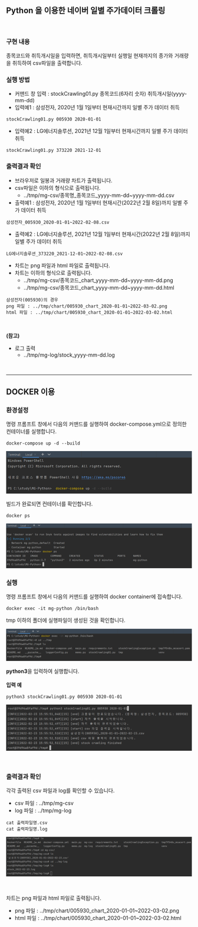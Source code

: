 ## Python 을 이용한 네이버 일별 주가데이터 크롤링

<br>

### 구현 내용
종목코드와 취득개시일을 입력하면, 
취득개시일부터 실행일 현재까지의 종가와 거래량을 취득하여 csv파일을 출력합니다.

### 실행 방법
* 커맨드 창 입력 : stockCrawling01.py 종목코드(6자리 숫자) 취득개시일(yyyy-mm-dd)
* 입력예1 : 삼성전자, 2020년 1월 1일부터 현재시간까지 일별 주가 데이터 취득
```
stockCrawling01.py 005930 2020-01-01
```
* 입력예2 : LG에너지솔루션, 2021년 12월 1일부터 현재시간까지 일별 주가 데이터 취득
```
stockCrawling01.py 373220 2021-12-01
```

### 출력결과 확인
* 브라우저로 일봉과 거래량 차트가 출력됩니다.
* csv파일은 이하의 형식으로 출력됩니다.
  * ../tmp/mg-csv/종목명_종목코드_yyyy-mm-dd~yyyy-mm-dd.csv
* 출력예1 : 삼성전자, 2020년 1월 1일부터 현재시간(2022년 2월 8일)까지 일별 주가 데이터 취득
```
삼성전자_005930_2020-01-01~2022-02-08.csv
```
* 출력예2 : LG에너지솔루션, 2021년 12월 1일부터 현재시간(2022년 2월 8일)까지 일별 주가 데이터 취득
```
LG에너지솔루션_373220_2021-12-01~2022-02-08.csv
```
* 차트는 png 파일과 html 파일로 출력됩니다. 
* 차트는 이하의 형식으로 출력됩니다.
  * ../tmp/mg-csv/종목코드_chart_yyyy-mm-dd~yyyy-mm-dd.png
  * ../tmp/mg-csv/종목코드_chart_yyyy-mm-dd~yyyy-mm-dd.html
```
삼성전자(005930)의 경우
png 파일 : ../tmp/chart/005930_chart_2020-01-01~2022-03-02.png
html 파일 : ../tmp/chart/005930_chart_2020-01-01~2022-03-02.html
```

<br>

**(참고)**
* 로그 출력
  * ../tmp/mg-log/stock_yyyy-mm-dd.log

<br/>

<hr>

## DOCKER 이용

### 환경설정
명령 프롬프트 창에서 다음의 커맨드를 실행하여 docker-compose.yml으로 정의한 컨테이너를 실행합니다.

```
docker-compose up -d --build
```
![ex_screenshot](./img/01.png)

빌드가 완료되면 컨테이너를 확인합니다.

```
docker ps
```
![ex_screenshot](./img/02.png)

### 실행
명령 프롬프트 창에서 다음의 커맨드를 실행하여 docker container에 접속합니다.
```
docker exec -it mg-python /bin/bash
```
tmp 이하의 폴더에 실행파일이 생성된 것을 확인합니다.

![ex_screenshot](./img/03.png)

**python3**을 입력하여 실행합니다.
<br/><br/>
**입력 예**
```
python3 stockCrawling01.py 005930 2020-01-01
```
![ex_screenshot](./img/04.png)

<br/>

### 출력결과 확인

각각 출력된 csv 파일과 log를 확인할 수 있습니다.
<br/>

* csv 파일 : ../tmp/mg-csv
* log 파일 : ../tmp/mg-log

```
cat 출력파일명.csv
cat 출력파일명.log
```
![ex_screenshot](./img/05.png)

<br/>

차트는 png 파일과 html 파일로 출력됩니다. 

* png 파일 : ../tmp/chart/005930_chart_2020-01-01~2022-03-02.png
* html 파일 : ../tmp/chart/005930_chart_2020-01-01~2022-03-02.html
